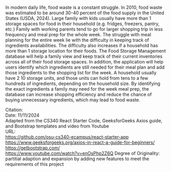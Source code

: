 In modern daily life, food waste is a constant struggle. In 2010, food waste was estimated to be around 30-40 percent of the food supply in the United States (USDA, 2024). Large family with kids usually have more than 1 storage spaces for food in their household (e.g. fridges, freezers, pantry, etc.) Family with working parents tend to go for larger shopping trip in less frequency and meal prep for the whole week. The struggle with meal planning for the entire week lie with the difficulty in keeping track of ingredients availabilities. The difficulty also increases if a household has more than 1 storage location for their foods. The Food Storage Management database will help a family view and keep track of their current inventories across all of their food storage spaces. In addition, the application will help users identify which ingredients are still needed for their meal plan and add those ingredients to the shopping list for the week. A household usually have 2 10 storage units, and those units can hold from tens to a few hundreds of ingredients, depending on the household size. By identifying the exact ingredients a family may need for the week meal prep, the database can increase shopping efficiency and reduce the chance of buying unnecessary ingredients, which may lead to food waste. <br/>

Citation: <br/>
Date: 11/11/2024 <br/>
Adapted from the CS340 React Starter Code, GeeksforGeeks Axios guide, and Bootstrap templates and video from Youtube <br/>
URL: <br/>
https://github.com/osu-cs340-ecampus/react-starter-app<br/>
https://www.geeksforgeeks.org/axios-in-react-a-guide-for-beginners/<br/>
https://getbootstrap.com/<br/>
https://www.youtube.com/watch?v=enOsPhp2Z6Q
Degree of Originality: partitial adaption and expansion by adding new features to meet the requirements of this project



